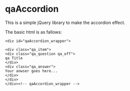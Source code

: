 qaAccordion
===========

This is a simple jQuery library to make the accordion effect.

The basic html is as fallows:

<pre><code>&lt;div id="qaAccordion_wrapper"&gt;</pre></code>
	<div class="qa_item">
	<div class="qa_question qa_off">
	qa Title
	</div>
	<div class="qa_answer">
	Your anwser goes here...
	</div>
	</div>
	</div><!-- qaAccordion_wrapper -->
